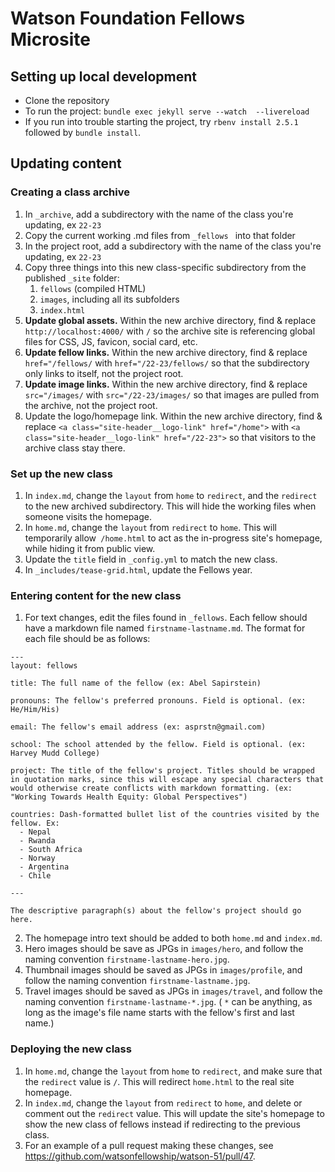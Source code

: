 # Watson Foundation Fellows Microsite

## Setting up local development

- Clone the repository
- To run the project: `bundle exec jekyll serve --watch  --livereload`
- If you run into trouble starting the project, try `rbenv install 2.5.1` followed by `bundle install`.

## Updating content 

### Creating a class archive

1. In `_archive`, add a subdirectory with the name of the class you're updating, ex `22-23`
2. Copy the current working .md files from `_fellows ` into that folder
3.  In the project root, add a subdirectory with the name of the class you're updating, ex `22-23`
4. Copy three things into this new class-specific subdirectory from the published `_site` folder:
   1. `fellows`  (compiled HTML)
   2. `images`, including all its subfolders
   3. `index.html`
5. **Update global assets.** Within the new archive directory, find & replace `http://localhost:4000/` with `/` so the archive site is referencing global files for CSS, JS, favicon, social card, etc.
6. **Update fellow links.** Within the new archive directory, find & replace `href="/fellows/` with `href="/22-23/fellows/` so that the subdirectory only links to itself, not the project root.
7. **Update image links.** Within the new archive directory, find & replace `src="/images/` with `src="/22-23/images/` so that images are pulled from the archive, not the project root.
8. Update the logo/homepage link. Within the new archive directory, find & replace `<a class="site-header__logo-link" href="/home">` with `<a class="site-header__logo-link" href="/22-23">` so that visitors to the archive class stay there.



### Set up the new class

1. In `index.md`, change the `layout` from `home` to `redirect`, and the `redirect` to the new archived subdirectory. This will hide the working files when someone visits the homepage.
2. In `home.md`, change the `layout` from `redirect` to `home`. This will temporarily allow` /home.html` to act as the in-progress site's homepage, while hiding it from public view.
3. Update the `title` field in `_config.yml` to match the new class.
4. In `_includes/tease-grid.html`, update the Fellows year.



### Entering content for the new class

1. For text changes, edit the files found in `_fellows`. Each fellow should have a markdown file named `firstname-lastname.md`. The format for each file should be as follows:

```
---
layout: fellows

title: The full name of the fellow (ex: Abel Sapirstein)

pronouns: The fellow's preferred pronouns. Field is optional. (ex: He/Him/His)

email: The fellow's email address (ex: asprstn@gmail.com)

school: The school attended by the fellow. Field is optional. (ex: Harvey Mudd College)

project: The title of the fellow's project. Titles should be wrapped in quotation marks, since this will escape any special characters that would otherwise create conflicts with markdown formatting. (ex: "Working Towards Health Equity: Global Perspectives")

countries: Dash-formatted bullet list of the countries visited by the fellow. Ex:
  - Nepal
  - Rwanda
  - South Africa
  - Norway
  - Argentina
  - Chile

---

The descriptive paragraph(s) about the fellow's project should go here.
```

2. The homepage intro text should be added to both `home.md` and `index.md`. 
3. Hero images should be save as JPGs in `images/hero`, and follow the naming convention `firstname-lastname-hero.jpg`.
4. Thumbnail images should be saved as JPGs in `images/profile`, and follow the naming convention `firstname-lastname.jpg`. 
5. Travel images should be saved as JPGs in `images/travel`, and follow the naming convention `firstname-lastname-*.jpg`. ( `*` can be anything, as long as the image's file name starts with the fellow's first and last name.)



### Deploying the new class

1. In `home.md`, change the `layout` from `home` to `redirect`, and make sure that the `redirect` value is `/`. This will redirect `home.html` to the real site homepage.
2. In `index.md`, change the `layout` from `redirect` to `home`, and delete or comment out the `redirect` value. This will update the site's homepage to show the new class of fellows instead if redirecting to the previous class.
3. For an example of a pull request making these changes, see https://github.com/watsonfellowship/watson-51/pull/47.